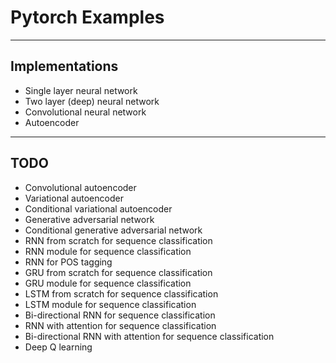 # Pytorch Examples
---
## Implementations
- Single layer neural network
- Two layer (deep) neural network
- Convolutional neural network
- Autoencoder 
---
## TODO
- Convolutional autoencoder
- Variational autoencoder
- Conditional variational autoencoder
- Generative adversarial network
- Conditional generative adversarial network
- RNN from scratch for sequence classification
- RNN module for sequence classification
- RNN for POS tagging
- GRU from scratch for sequence classification
- GRU module for sequence classification
- LSTM from scratch for sequence classification
- LSTM module for sequence classification
- Bi-directional RNN for sequence classification
- RNN with attention for sequence classification
- Bi-directional RNN with attention for sequence classification
- Deep Q learning